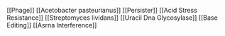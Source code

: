 [[Phage]]
[[Acetobacter pasteurianus]]
[[Persister]]
[[Acid Stress Resistance]]
[[Streptomyces lividans]]
[[Uracil Dna Glycosylase]]
[[Base Editing]]
[[Asrna Interference]]
